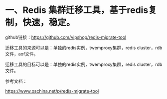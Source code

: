 # 一、Redis 集群迁移工具，基于redis复制，快速，稳定。

github链接：https://github.com/vipshop/redis-migrate-tool


迁移工具的来源可以是：单独的redis实例，twemproxy集群，redis cluster，rdb文件，aof文件。

迁移工具的目标可以是：单独的redis实例，twemproxy集群，redis cluster，rdb文件。


参考文档：

https://www.oschina.net/p/redis-migrate-tool
